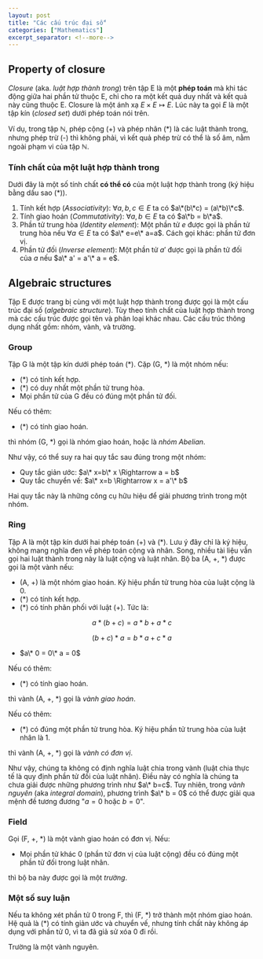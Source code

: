 ```yaml
---
layout: post
title: "Các cấu trúc đại số"
categories: ["Mathematics"]
excerpt_separator: <!--more-->
---
```


## Property of closure

_Closure_ (aka. _luật hợp thành trong_) trên tập E là một **phép toán** mà khi tác động giữa hai phần tử thuộc E, chỉ cho ra một kết quả duy nhất và kết quả này cũng thuộc E. Closure là một ánh xạ $E\times E\mapsto E$. Lúc này ta gọi $E$ là một tập kín (_closed set_) dưới phép toán nói trên.

Ví dụ, trong tập $\mathbb{N}$, phép cộng (+) và phép nhân (*) là các luật thành trong, nhưng phép trừ (-) thì không phải, vì kết quả phép trừ có thể là số âm, nằm ngoài phạm vi của tập $\mathbb{N}$.

<!--more-->

### Tính chất của một luật hợp thành trong

Dưới đây là một số tính chất **có thể có** của một luật hợp thành trong (ký hiệu bằng dấu sao (*)).

1. Tính kết hợp (_Associativity_): $\forall a,b,c\in E$ ta có $a\*(b\*c) = (a\*b)\*c$.
2. Tính giao hoán (_Commutativity_): $\forall a,b\in E$ ta có $a\*b = b\*a$.
3. Phần tử trung hòa (_Identity element_): Một phần tử $e$ được gọi là phần tử trung hòa nếu $\forall a\in E$ ta có $a\* e=e\* a=a$. Cách gọi khác: phần tử đơn vị.
4. Phần tử đối (_Inverse element_): Một phần tử $a'$ được gọi là phần tử đối của $a$ nếu $a\* a' = a'\* a = e$.

## Algebraic structures

Tập E được trang bị cùng với một luật hợp thành trong được gọi là một cấu trúc đại số (_algebraic structure_). Tùy theo tính chất của luật hợp thành trong mà các cấu trúc được gọi tên và phân loại khác nhau. Các cấu trúc thông dụng nhất gồm: nhóm, vành, và trường.

### Group

Tập G là một tập kín dưới phép toán (*). Cặp (G, *) là một nhóm nếu:

- (*) có tính kết hợp.
- (*) có duy nhất một phần tử trung hòa.
- Mọi phần tử của G đều có đúng một phần tử đối.

Nếu có thêm:

- (*) có tính giao hoán.

thì nhóm (G, *) gọi là nhóm giao hoán, hoặc là _nhóm Abelian_.

Như vậy, có thể suy ra hai quy tắc sau đúng trong một nhóm:

- Quy tắc giản ước: $a\* x=b\* x \Rightarrow a = b$
- Quy tắc chuyển vế: $a\* x=b \Rightarrow x = a'\* b$

Hai quy tắc này là những công cụ hữu hiệu để giải phương trình trong một nhóm.

### Ring

Tập A là một tập kín dưới hai phép toán (+) và (*). Lưu ý đây chỉ là ký hiệu, không mang nghĩa đen về phép toán cộng và nhân. Song, nhiều tài liệu vẫn gọi hai luật thành trong này là luật cộng và luật nhân. Bộ ba (A, +, *) được gọi là một vành nếu:

- (A, +) là một nhóm giao hoán. Ký hiệu phần tử trung hòa của luật cộng là 0.
- (*) có tính kết hợp.
- (*) có tính phân phối với luật (+). Tức là:

$$ a*(b+c) = a* b + a* c $$

$$ (b+c)* a = b* a + c* a $$

- $a\* 0 = 0\* a = 0$

Nếu có thêm:

- (*) có tính giao hoán.

thì vành (A, +, *) gọi là _vành giao hoán_.

Nếu có thêm:

- (*) có đúng một phần tử trung hòa. Ký hiệu phần tử trung hòa của luật nhân là 1.

thì vành (A, +, *) gọi là _vành có đơn vị_.

Như vậy, chúng ta không có định nghĩa luật chia trong vành (luật chia thực tế là quy định phần tử đối của luật nhân). Điều này có nghĩa là chúng ta chưa giải được những phương trình như $a\* b=c$. Tuy nhiên, trong _vành nguyên_ (aka _integral domain_), phương trình $a\* b = 0$ có thể được giải qua mệnh đề tương đương "$a = 0$ hoặc $b = 0$".

### Field

Gọi (F, +, *) là một vành giao hoán có đơn vị. Nếu:

- Mọi phần tử khác 0 (phần tử đơn vị của luật cộng) đều có đúng một phần tử đối trong luật nhân.

thì bộ ba này được gọi là một _trường_.

### Một số suy luận

Nếu ta không xét phần tử 0 trong F, thì (F, \*) trở thành một nhóm giao hoán. Hệ quả là (\*) có tính giản ước và chuyển vế, nhưng tính chất này không áp dụng với phần tử 0, vì ta đã giả sử xóa 0 đi rồi.

Trường là một vành nguyên.

